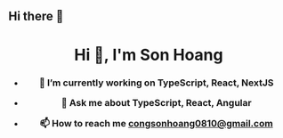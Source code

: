 ## Hi there 👋

<h1 align="center">Hi 👋, I'm Son Hoang</h1>
<h3 align="center"As a passionate Frontend Software Engineer with over 3 years of experience, I specialize in creating responsive, user-friendly web applications using modern technologies such as React, Next.js and Vue.js. I can work as a Business Analyst or Quality Assurance as well.
Skills: HTML, CSS, Javascript, Typescript, ReactJS,NextJS, Vuejs, Nodejs, Express, Git
</h3>

- 🌱 I’m currently working on **TypeScript, React, NextJS**

- 💬 Ask me about **TypeScript, React, Angular**

- 📫 How to reach me **congsonhoang0810@gmail.com**


<!--
**lelouchlamperouge18/lelouchlamperouge18** is a ✨ _special_ ✨ repository because its `README.md` (this file) appears on your GitHub profile.

Here are some ideas to get you started:

- 🔭 I’m currently working on ...
- 🌱 I’m currently learning ...
- 👯 I’m looking to collaborate on ...
- 🤔 I’m looking for help with ...
- 💬 Ask me about ...
- 📫 How to reach me: ...
- 😄 Pronouns: ...
- ⚡ Fun fact: ...
-->
